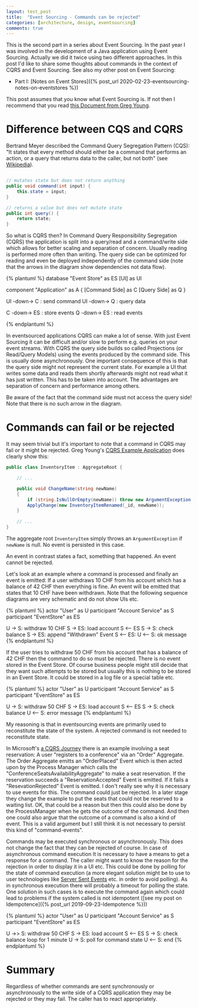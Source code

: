 ```yaml
---
layout: test_post
title:  "Event Sourcing - Commands can be rejected"
categories: [architecture, design, eventsourcing]
comments: true
---
```


This is the second part in a series about Event Sourcing. In the past year I was involved in the development of a Java application using Event Sourcing. Actually we did it twice using two different approaches. In this post I'd like to share some thoughts about commands in the context of CQRS and Event Sourcing. See also my other post on Event Sourcing:

- Part I: [Notes on Event Stores]({% post_url 2020-02-23-eventsourcing-notes-on-eventstores %})

This post assumes that you know what Event Sourcing is. If not then I recommend that you read [this Document from Greg Young](https://cqrs.files.wordpress.com/2010/11/cqrs_documents.pdf).

# Difference between CQS and CQRS

Bertrand Meyer described the Command Query Segregation Pattern (CQS): "It states that every method should either be a command that performs an action, or a query that returns data to the caller, but not both" (see [Wikipedia](https://en.wikipedia.org/wiki/Command%E2%80%93query_separation)).

```java

// mutates state but does not return anything
public void command(int input) {
    this.state = input;
}

// returns a value but does not mutate state
public int query() {
    return state;
}
```

So what is CQRS then? In Command Query Responsibility Segregation (CQRS) the application is split into a query/read and a command/write side which allows for better scaling and separation of concern. Usually reading is performed more often than writing. The query side can be optimized for reading and even be deployed independently of the command side (note that the arrows in the diagram show dependencies not data flow).

{% plantuml %}
database "Event Store" as ES
[UI] as UI


component "Application" as A {
  [Command Side] as C
  [Query Side] as Q
}

UI -down-> C : send command
UI -down-> Q : query data

C -down-> ES : store events 
Q -down-> ES : read events

{% endplantuml %}

In eventsourced applications CQRS can make a lot of sense. With just Event Sourcing it can be difficult and/or slow to perform e.g. queries on your event streams. With CQRS the query side builds so called Projections (or Read/Query Models) using the events produced by the command side. This is usually done asynchronously. One important consequence of this is that the query side might not represent the current state. For example a UI that writes some data and reads them shortly afterwards might not read what it has just written. This has to be taken into account. The advantages are separation of concern and performance among others.

Be aware of the fact that the command side must not access the query side! Note that there is no such arrow in the diagram.

# Commands can fail or be rejected

It may seem trivial but it's important to note that a command in CQRS may fail or it might be rejected. Greg Young's [CQRS Example Application](https://github.com/gregoryyoung/m-r/tree/master/SimpleCQRS) does clearly show this: 

```csharp
public class InventoryItem : AggregateRoot {

    // ...

    public void ChangeName(string newName)
    {
        if (string.IsNullOrEmpty(newName)) throw new ArgumentException("newName");
        ApplyChange(new InventoryItemRenamed(_id, newName));
    }
    
    // ...
}
```

The aggregate root `InventoryItem` simply throws an `ArgumentException` if `newName` is null. No event is persisted in this case.

An event in contrast states a fact, something that happened. An event cannot be rejected. 

Let's look at an example where a command is processed and finally an event is emitted: If a user withdraws 10 CHF from his account which has a balance of 42 CHF then everything is fine. An event will be emitted that states that 10 CHF have been withdrawn. Note that the following sequence diagrams are very schematic and do not show UIs etc.

{% plantuml %}
actor "User" as U
participant "Account Service" as S
participant "EventStore" as ES

U -> S: withdraw 10 CHF
S -> ES: load account
S <-- ES
S -> S: check balance
S -> ES: append "Withdrawn" Event
S <-- ES:
U <-- S: ok message
{% endplantuml %}

If the user tries to withdraw 50 CHF from his account that has a balance of 42 CHF then the command to do so must be rejected. There is no event stored in the Event Store. Of course business people might still decide that they want such attempts to be stored but usually this is nothing to be stored in an Event Store. It could be stored in a log file or a special table etc. 

{% plantuml %}
actor "User" as U
participant "Account Service" as S
participant "EventStore" as ES

U -> S: withdraw 50 CHF
S -> ES: load account
S <-- ES
S -> S: check balance
U <-- S: error message
{% endplantuml %}

My reasoning is that in eventsourcing events are primarily used to reconstitute the state of the system. A rejected command is not needed to reconstitute state.

In Microsoft's [a CQRS Journey](http://cqrsjourney.github.io/) there is an example involving a seat reservation: A user "registers to a conference" via an "Order" Aggregate. The Order Aggregate emitts an "OrderPlaced" Event which is then acted upon by the Process Manager which calls the "ConferenceSeatsAvailabilityAggregate" to make a seat reservation. If the reservation succeeds a "ReservationAccepted" Event is emitted. If it fails a "ResevationRejected" Event is emitted. I don't really see why it is necessary to use events for this. The command could just be rejected. In a later stage they change the example to put the seats that could not be reserved to a waiting list. OK, that could be a reason but then this could also be done by the ProcessManager when he gets the outcome of the command. And then one could also argue that the outcome of a command is also a kind of event. This is a valid argument but I still think it is not necessary to persist this kind of "command-events".

Commands may be executed synchronous or asynchronously. This does not change the fact that they can be rejected of course. In case of asynchronous command execution It is necessary to have a means to get a response for a command. The caller might want to know the reason for the rejection in order to display it in a UI etc. This could be done by polling for the state of command execution (a more elegant solution might be to use to user technologies like [Server Sent Events](https://en.wikipedia.org/wiki/Server-sent_events) etc. in order to avoid polling). As in synchronous execution there will probably a timeout for polling the state. One solution in such cases is to execute the command again which could lead to problems if the system called is not idempotent ([see my post on Idempotence]({% post_url 2019-09-23-Idempotence %}))

{% plantuml %}
actor "User" as U
participant "Account Service" as S
participant "EventStore" as ES

U ->> S: withdraw 50 CHF
S -> ES: load account
S <-- ES
S -> S: check balance
loop for 1 minute
  U -> S: poll for command state
  U <-- S:
end
{% endplantuml %}



# Summary

Regardless of whether commands are sent synchronously or asynchronously to the write side of a CQRS application they may be rejected or they may fail. The caller has to react appropriately.
